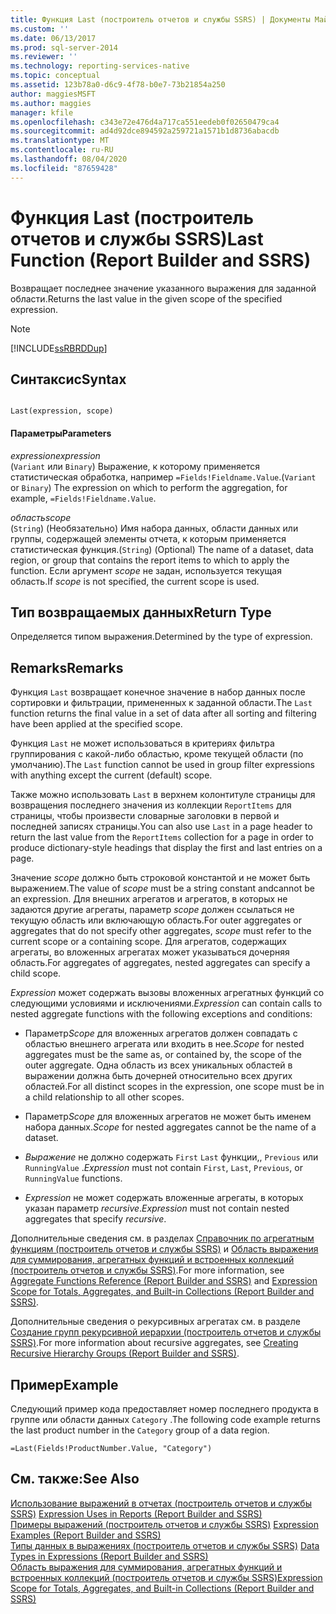 ```yaml
---
title: Функция Last (построитель отчетов и службы SSRS) | Документы Майкрософт
ms.custom: ''
ms.date: 06/13/2017
ms.prod: sql-server-2014
ms.reviewer: ''
ms.technology: reporting-services-native
ms.topic: conceptual
ms.assetid: 123b78a0-d6c9-4f78-b0e7-73b21854a250
author: maggiesMSFT
ms.author: maggies
manager: kfile
ms.openlocfilehash: c343e72e476d4a717ca551eedeb0f02650479ca4
ms.sourcegitcommit: ad4d92dce894592a259721a1571b1d8736abacdb
ms.translationtype: MT
ms.contentlocale: ru-RU
ms.lasthandoff: 08/04/2020
ms.locfileid: "87659428"
---
```

# <a name="last-function-report-builder-and-ssrs"></a><span data-ttu-id="4983d-102">Функция Last (построитель отчетов и службы SSRS)</span><span class="sxs-lookup"><span data-stu-id="4983d-102">Last Function (Report Builder and SSRS)</span></span>
  <span data-ttu-id="4983d-103">Возвращает последнее значение указанного выражения для заданной области.</span><span class="sxs-lookup"><span data-stu-id="4983d-103">Returns the last value in the given scope of the specified expression.</span></span>  
  
> [!NOTE]  
>  [!INCLUDE[ssRBRDDup](../../includes/ssrbrddup-md.md)]  
  
## <a name="syntax"></a><span data-ttu-id="4983d-104">Синтаксис</span><span class="sxs-lookup"><span data-stu-id="4983d-104">Syntax</span></span>  
  
```  
  
Last(expression, scope)  
```  
  
#### <a name="parameters"></a><span data-ttu-id="4983d-105">Параметры</span><span class="sxs-lookup"><span data-stu-id="4983d-105">Parameters</span></span>  
 <span data-ttu-id="4983d-106">*expression*</span><span class="sxs-lookup"><span data-stu-id="4983d-106">*expression*</span></span>  
 <span data-ttu-id="4983d-107">(`Variant` или `Binary`) Выражение, к которому применяется статистическая обработка, например `=Fields!Fieldname.Value`.</span><span class="sxs-lookup"><span data-stu-id="4983d-107">(`Variant` or `Binary`) The expression on which to perform the aggregation, for example, `=Fields!Fieldname.Value`.</span></span>  
  
 <span data-ttu-id="4983d-108">*область*</span><span class="sxs-lookup"><span data-stu-id="4983d-108">*scope*</span></span>  
 <span data-ttu-id="4983d-109">(`String`) (Необязательно) Имя набора данных, области данных или группы, содержащей элементы отчета, к которым применяется статистическая функция.</span><span class="sxs-lookup"><span data-stu-id="4983d-109">(`String`) (Optional) The name of a dataset, data region, or group that contains the report items to which to apply the function.</span></span> <span data-ttu-id="4983d-110">Если аргумент *scope* не задан, используется текущая область.</span><span class="sxs-lookup"><span data-stu-id="4983d-110">If *scope* is not specified, the current scope is used.</span></span>  
  
## <a name="return-type"></a><span data-ttu-id="4983d-111">Тип возвращаемых данных</span><span class="sxs-lookup"><span data-stu-id="4983d-111">Return Type</span></span>  
 <span data-ttu-id="4983d-112">Определяется типом выражения.</span><span class="sxs-lookup"><span data-stu-id="4983d-112">Determined by the type of expression.</span></span>  
  
## <a name="remarks"></a><span data-ttu-id="4983d-113">Remarks</span><span class="sxs-lookup"><span data-stu-id="4983d-113">Remarks</span></span>  
 <span data-ttu-id="4983d-114">Функция `Last` возвращает конечное значение в набор данных после сортировки и фильтрации, примененных к заданной области.</span><span class="sxs-lookup"><span data-stu-id="4983d-114">The `Last` function returns the final value in a set of data after all sorting and filtering have been applied at the specified scope.</span></span>  
  
 <span data-ttu-id="4983d-115">Функция `Last` не может использоваться в критериях фильтра группирования с какой-либо областью, кроме текущей области (по умолчанию).</span><span class="sxs-lookup"><span data-stu-id="4983d-115">The `Last` function cannot be used in group filter expressions with anything except the current (default) scope.</span></span>  
  
 <span data-ttu-id="4983d-116">Также можно использовать `Last` в верхнем колонтитуле страницы для возвращения последнего значения из коллекции `ReportItems` для страницы, чтобы произвести словарные заголовки в первой и последней записях страницы.</span><span class="sxs-lookup"><span data-stu-id="4983d-116">You can also use `Last` in a page header to return the last value from the `ReportItems` collection for a page in order to produce dictionary-style headings that display the first and last entries on a page.</span></span>  
  
 <span data-ttu-id="4983d-117">Значение *scope* должно быть строковой константой и не может быть выражением.</span><span class="sxs-lookup"><span data-stu-id="4983d-117">The value of *scope* must be a string constant andcannot be an expression.</span></span> <span data-ttu-id="4983d-118">Для внешних агрегатов и агрегатов, в которых не задаются другие агрегаты, параметр *scope* должен ссылаться не текущую область или включающую область.</span><span class="sxs-lookup"><span data-stu-id="4983d-118">For outer aggregates or aggregates that do not specify other aggregates, *scope* must refer to the current scope or a containing scope.</span></span> <span data-ttu-id="4983d-119">Для агрегатов, содержащих агрегаты, во вложенных агрегатах может указываться дочерняя область.</span><span class="sxs-lookup"><span data-stu-id="4983d-119">For aggregates of aggregates, nested aggregates can specify a child scope.</span></span>  
  
 <span data-ttu-id="4983d-120">*Expression* может содержать вызовы вложенных агрегатных функций со следующими условиями и исключениями.</span><span class="sxs-lookup"><span data-stu-id="4983d-120">*Expression* can contain calls to nested aggregate functions with the following exceptions and conditions:</span></span>  
  
-   <span data-ttu-id="4983d-121">Параметр*Scope* для вложенных агрегатов должен совпадать с областью внешнего агрегата или входить в нее.</span><span class="sxs-lookup"><span data-stu-id="4983d-121">*Scope* for nested aggregates must be the same as, or contained by, the scope of the outer aggregate.</span></span> <span data-ttu-id="4983d-122">Одна область из всех уникальных областей в выражении должна быть дочерней относительно всех других областей.</span><span class="sxs-lookup"><span data-stu-id="4983d-122">For all distinct scopes in the expression, one scope must be in a child relationship to all other scopes.</span></span>  
  
-   <span data-ttu-id="4983d-123">Параметр*Scope* для вложенных агрегатов не может быть именем набора данных.</span><span class="sxs-lookup"><span data-stu-id="4983d-123">*Scope* for nested aggregates cannot be the name of a dataset.</span></span>  
  
-   <span data-ttu-id="4983d-124">*Выражение* не должно содержать `First` `Last` функции,, `Previous` или `RunningValue` .</span><span class="sxs-lookup"><span data-stu-id="4983d-124">*Expression* must not contain `First`, `Last`, `Previous`, or `RunningValue` functions.</span></span>  
  
-   <span data-ttu-id="4983d-125">*Expression* не может содержать вложенные агрегаты, в которых указан параметр *recursive*.</span><span class="sxs-lookup"><span data-stu-id="4983d-125">*Expression* must not contain nested aggregates that specify *recursive*.</span></span>  
  
 <span data-ttu-id="4983d-126">Дополнительные сведения см. в разделах [Справочник по агрегатным функциям (построитель отчетов и службы SSRS)](report-builder-functions-aggregate-functions-reference.md) и [Область выражения для суммирования, агрегатных функций и встроенных коллекций (построитель отчетов и службы SSRS)](expression-scope-for-totals-aggregates-and-built-in-collections.md).</span><span class="sxs-lookup"><span data-stu-id="4983d-126">For more information, see [Aggregate Functions Reference &#40;Report Builder and SSRS&#41;](report-builder-functions-aggregate-functions-reference.md) and [Expression Scope for Totals, Aggregates, and Built-in Collections &#40;Report Builder and SSRS&#41;](expression-scope-for-totals-aggregates-and-built-in-collections.md).</span></span>  
  
 <span data-ttu-id="4983d-127">Дополнительные сведения о рекурсивных агрегатах см. в разделе [Создание групп рекурсивной иерархии (построитель отчетов и службы SSRS)](creating-recursive-hierarchy-groups-report-builder-and-ssrs.md).</span><span class="sxs-lookup"><span data-stu-id="4983d-127">For more information about recursive aggregates, see [Creating Recursive Hierarchy Groups &#40;Report Builder and SSRS&#41;](creating-recursive-hierarchy-groups-report-builder-and-ssrs.md).</span></span>  
  
## <a name="example"></a><span data-ttu-id="4983d-128">Пример</span><span class="sxs-lookup"><span data-stu-id="4983d-128">Example</span></span>  
 <span data-ttu-id="4983d-129">Следующий пример кода предоставляет номер последнего продукта в группе или области данных `Category` .</span><span class="sxs-lookup"><span data-stu-id="4983d-129">The following code example returns the last product number in the `Category` group of a data region.</span></span>  
  
```  
=Last(Fields!ProductNumber.Value, "Category")  
```  
  
## <a name="see-also"></a><span data-ttu-id="4983d-130">См. также:</span><span class="sxs-lookup"><span data-stu-id="4983d-130">See Also</span></span>  
 <span data-ttu-id="4983d-131">[Использование выражений в отчетах (построитель отчетов и службы SSRS)](expression-uses-in-reports-report-builder-and-ssrs.md) </span><span class="sxs-lookup"><span data-stu-id="4983d-131">[Expression Uses in Reports &#40;Report Builder and SSRS&#41;](expression-uses-in-reports-report-builder-and-ssrs.md) </span></span>  
 <span data-ttu-id="4983d-132">[Примеры выражений (построитель отчетов и службы SSRS)](expression-examples-report-builder-and-ssrs.md) </span><span class="sxs-lookup"><span data-stu-id="4983d-132">[Expression Examples &#40;Report Builder and SSRS&#41;](expression-examples-report-builder-and-ssrs.md) </span></span>  
 <span data-ttu-id="4983d-133">[Типы данных в выражениях (построитель отчетов и службы SSRS)](expressions-report-builder-and-ssrs.md) </span><span class="sxs-lookup"><span data-stu-id="4983d-133">[Data Types in Expressions &#40;Report Builder and SSRS&#41;](expressions-report-builder-and-ssrs.md) </span></span>  
 [<span data-ttu-id="4983d-134">Область выражения для суммирования, агрегатных функций и встроенных коллекций (построитель отчетов и службы SSRS)</span><span class="sxs-lookup"><span data-stu-id="4983d-134">Expression Scope for Totals, Aggregates, and Built-in Collections &#40;Report Builder and SSRS&#41;</span></span>](expression-scope-for-totals-aggregates-and-built-in-collections.md)  
  
  

